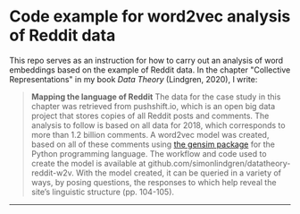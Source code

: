 # Code example for word2vec analysis of Reddit data

This repo serves as an instruction for how to carry out an analysis of word embeddings based on the example of Reddit data. In the chapter "Collective Representations" in my book *Data Theory* (Lindgren, 2020), I write:

>**Mapping the language of Reddit**
>The data for the case study in this chapter was retrieved from pushshift.io, which is an open big data project that stores copies of all Reddit posts and comments. The analysis to follow is based on all data for 2018, which corresponds to more than 1.2 billion comments. A word2vec model was created, based on all of these comments using [the gensim package](https://github.com/RaRe-Technologies/gensim) for the Python programming language. The workflow and code used to create the model is available at github.com/simonlindgren/datatheory- reddit-w2v. With the model created, it can be queried in a variety of ways, by posing questions, the responses to which help reveal the site’s linguistic structure (pp. 104-105).


----

